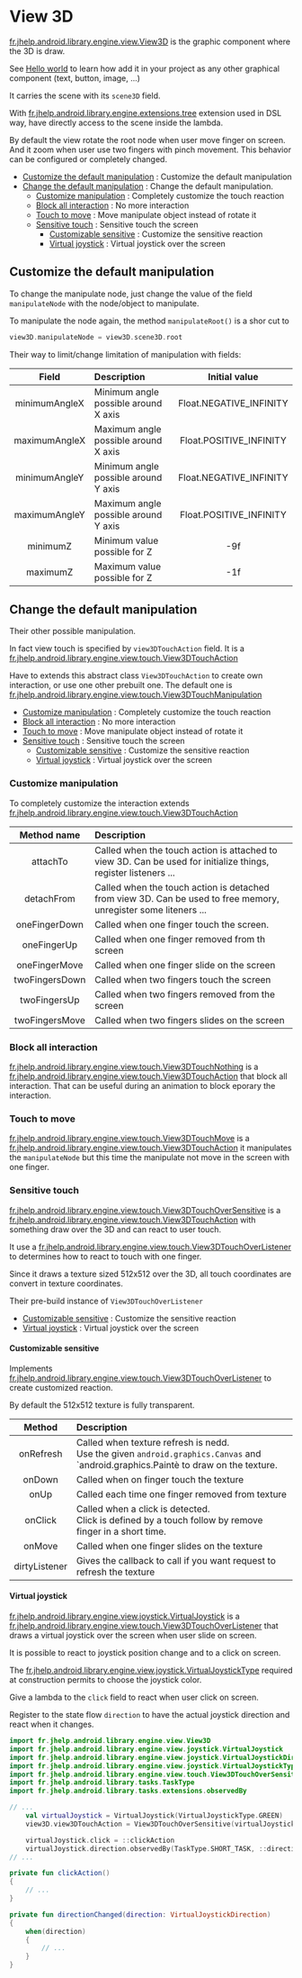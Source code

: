 # View 3D

[fr.jhelp.android.library.engine.view.View3D](../../src/main/java/fr/jhelp/android/library/engine/view/View3D.kt)
is the graphic component where the 3D is draw.

See [Hello world](../helloWorld/HelloWorld3D.md) to learn how add it in your project as any other 
graphical component (text, button, image, ...)

It carries the scene with its `scene3D` field.

With [fr.jhelp.android.library.engine.extensions.tree](../../src/main/java/fr/jhelp/android/library/engine/extensions/View3DExtensions.kt)
extension used in DSL way, have directly access to the scene inside the lambda.

By default the view rotate the root node when user move finger on screen.
And it zoom when user use two fingers with pinch movement.
This behavior can be configured or completely changed.

* [Customize the default manipulation](#customize-the-default-manipulation) : Customize the default manipulation
* [Change the default manipulation](#change-the-default-manipulation) : Change the default manipulation.
  * [Customize manipulation](#customize-manipulation)  : Completely customize the touch reaction
  * [Block all interaction](#block-all-interaction) : No more interaction
  * [Touch to move](#touch-to-move) : Move manipulate object instead of rotate it
  * [Sensitive touch](#sensitive-touch) : Sensitive touch the screen
      * [Customizable sensitive](#customizable-sensitive) : Customize the sensitive reaction
      * [Virtual joystick](#virtual-joystick) : Virtual joystick over the screen

## Customize the default manipulation

To change the manipulate node, just change the value of the field `manipulateNode` with the node/object to manipulate.

To manipulate the node again, the method `manipulateRoot()` is a shor cut to 
```kotlin
view3D.manipulateNode = view3D.scene3D.root
```

Their way to limit/change limitation of manipulation with fields:

|     Field     | Description                          |      Initial value      |
|:-------------:|:-------------------------------------|:-----------------------:|
| minimumAngleX | Minimum angle possible around X axis | Float.NEGATIVE_INFINITY |
| maximumAngleX | Maximum angle possible around X axis | Float.POSITIVE_INFINITY |
| minimumAngleY | Minimum angle possible around Y axis | Float.NEGATIVE_INFINITY |
| maximumAngleY | Maximum angle possible around Y axis | Float.POSITIVE_INFINITY |
|   minimumZ    | Minimum value possible for Z         |           -9f           |
|   maximumZ    | Maximum value possible for Z         |           -1f           |


## Change the default manipulation

Their other possible manipulation.  

In fact view touch is specified by `view3DTouchAction` field.
It is a [fr.jhelp.android.library.engine.view.touch.View3DTouchAction](../../src/main/java/fr/jhelp/android/library/engine/view/touch/View3DTouchAction.kt) 

Have to extends this abstract class `View3DTouchAction` to create own interaction, or use one other 
prebuilt one. The default one is [fr.jhelp.android.library.engine.view.touch.View3DTouchManipulation](../../src/main/java/fr/jhelp/android/library/engine/view/touch/View3DTouchManipulation.kt)

* [Customize manipulation](#customize-manipulation)  : Completely customize the touch reaction
* [Block all interaction](#block-all-interaction) : No more interaction
* [Touch to move](#touch-to-move) : Move manipulate object instead of rotate it
* [Sensitive touch](#sensitive-touch) : Sensitive touch the screen
  * [Customizable sensitive](#customizable-sensitive) : Customize the sensitive reaction
  * [Virtual joystick](#virtual-joystick) : Virtual joystick over the screen

### Customize manipulation

To completely customize the interaction extends [fr.jhelp.android.library.engine.view.touch.View3DTouchAction](../../src/main/java/fr/jhelp/android/library/engine/view/touch/View3DTouchAction.kt)

|  Method name   | Description                                                                                                     |
|:--------------:|:----------------------------------------------------------------------------------------------------------------|
|    attachTo    | Called when the touch action is attached to view 3D. Can be used for initialize things, register listeners ...  |
|   detachFrom   | Called when the touch action is detached from view 3D. Can be used to free memory, unregister some liteners ... |
| oneFingerDown  | Called when one finger touch the screen.                                                                        |
|  oneFingerUp   | Called when one finger removed from th screen                                                                   |
| oneFingerMove  | Called when one finger slide on the screen                                                                      |
| twoFingersDown | Called when two fingers touch the screen                                                                        |
|  twoFingersUp  | Called when two fingers removed from the screen                                                                 |
| twoFingersMove | Called when two fingers slides on the screen                                                                    |

### Block all interaction

[fr.jhelp.android.library.engine.view.touch.View3DTouchNothing](../../src/main/java/fr/jhelp/android/library/engine/view/touch/View3DTouchNothing.kt)
is a
[fr.jhelp.android.library.engine.view.touch.View3DTouchAction](../../src/main/java/fr/jhelp/android/library/engine/view/touch/View3DTouchAction.kt)
that block all interaction. That can be useful during an animation to block eporary the interaction.

### Touch to move

[fr.jhelp.android.library.engine.view.touch.View3DTouchMove](../../src/main/java/fr/jhelp/android/library/engine/view/touch/View3DTouchMove.kt)
is a
[fr.jhelp.android.library.engine.view.touch.View3DTouchAction](../../src/main/java/fr/jhelp/android/library/engine/view/touch/View3DTouchAction.kt)
it manipulates the `manipulateNode` but this time the manipulate not move in the screen with one finger.

### Sensitive touch

[fr.jhelp.android.library.engine.view.touch.View3DTouchOverSensitive](../../src/main/java/fr/jhelp/android/library/engine/view/touch/View3DTouchOverSensitive.kt)
is a
[fr.jhelp.android.library.engine.view.touch.View3DTouchAction](../../src/main/java/fr/jhelp/android/library/engine/view/touch/View3DTouchAction.kt)
with something draw over the 3D and can react to user touch.

It use a [fr.jhelp.android.library.engine.view.touch.View3DTouchOverListener](../../src/main/java/fr/jhelp/android/library/engine/view/touch/View3DTouchOverListener.kt)
to determines how to react to touch with one finger.

Since it draws a texture sized 512x512 over the 3D, all touch coordinates are convert in texture coordinates.

Their pre-build instance of `View3DTouchOverListener`

* [Customizable sensitive](#customizable-sensitive) : Customize the sensitive reaction
* [Virtual joystick](#virtual-joystick) : Virtual joystick over the screen

#### Customizable sensitive

Implements 
[fr.jhelp.android.library.engine.view.touch.View3DTouchOverListener](../../src/main/java/fr/jhelp/android/library/engine/view/touch/View3DTouchOverListener.kt)
to create customized reaction.

By default the 512x512 texture is fully transparent.

|    Method     | Description                                                                                                                           |
|:-------------:|:--------------------------------------------------------------------------------------------------------------------------------------|
|   onRefresh   | Called when texture refresh is nedd.</br>Use the given `android.graphics.Canvas` and `android.graphics.Paintè to draw on the texture. |
|    onDown     | Called when on finger touch the texture                                                                                               |
|     onUp      | Called each time one finger removed from texture                                                                                      |
|    onClick    | Called when a click is detected.</br>Click is defined by a touch follow by remove finger in a short time.                             |
|    onMove     | Called when one finger slides on the texture                                                                                          |
| dirtyListener | Gives the callback to call if you want request to refresh the texture                                                                 |

#### Virtual joystick

[fr.jhelp.android.library.engine.view.joystick.VirtualJoystick](../../src/main/java/fr/jhelp/android/library/engine/view/joystick/VirtualJoystick.kt)
is a
[fr.jhelp.android.library.engine.view.touch.View3DTouchOverListener](../../src/main/java/fr/jhelp/android/library/engine/view/touch/View3DTouchOverListener.kt)
that draws a virtual joystick over the screen when user slide on screen.

It is possible to react to joystick position change and to a click on screen.

The [fr.jhelp.android.library.engine.view.joystick.VirtualJoystickType](../../src/main/java/fr/jhelp/android/library/engine/view/joystick/VirtualJoystickType.kt)
required at construction permits to choose the joystick color.

Give a lambda to the `click` field to react when user click on screen.

Register to the state flow `direction` to have the actual joystick direction and react when it changes.

```kotlin
import fr.jhelp.android.library.engine.view.View3D
import fr.jhelp.android.library.engine.view.joystick.VirtualJoystick
import fr.jhelp.android.library.engine.view.joystick.VirtualJoystickDirection
import fr.jhelp.android.library.engine.view.joystick.VirtualJoystickType
import fr.jhelp.android.library.engine.view.touch.View3DTouchOverSensitive
import fr.jhelp.android.library.tasks.TaskType
import fr.jhelp.android.library.tasks.extensions.observedBy

// ...
    val virtualJoystick = VirtualJoystick(VirtualJoystickType.GREEN)
    view3D.view3DTouchAction = View3DTouchOverSensitive(virtualJoystick)

    virtualJoystick.click = ::clickAction
    virtualJoystick.direction.observedBy(TaskType.SHORT_TASK, ::directionChanged)
// ...

private fun clickAction()
{
    // ...
}

private fun directionChanged(direction: VirtualJoystickDirection)
{
    when(direction)
    {
        // ...
    }
}
```
